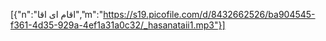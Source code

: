 [{"n":"اقام ای اقا","m":"https://s19.picofile.com/d/8432662526/ba904545-f361-4d35-929a-4ef1a31a0c32/_hasanataii1.mp3"}]
